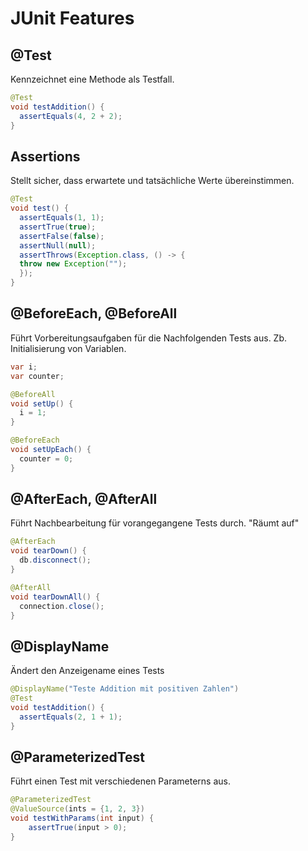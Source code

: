 # JUnit Features
## @Test
Kennzeichnet eine Methode als Testfall.

```java
@Test
void testAddition() {
  assertEquals(4, 2 + 2);
}
```
## Assertions
Stellt sicher, dass erwartete und tatsächliche Werte übereinstimmen.

```java
@Test
void test() {
  assertEquals(1, 1);
  assertTrue(true);
  assertFalse(false);
  assertNull(null);
  assertThrows(Exception.class, () -> {
  throw new Exception("");
  });
}
```
## @BeforeEach, @BeforeAll
Führt Vorbereitungsaufgaben für die Nachfolgenden Tests aus. Zb. Initialisierung von Variablen.

```java
var i;
var counter;

@BeforeAll
void setUp() {
  i = 1;
}

@BeforeEach
void setUpEach() {
  counter = 0;
}
```
## @AfterEach, @AfterAll
Führt Nachbearbeitung für vorangegangene Tests durch. "Räumt auf"

```java
@AfterEach
void tearDown() {
  db.disconnect();
}

@AfterAll
void tearDownAll() {
  connection.close();
}
```
## @DisplayName
Ändert den Anzeigename eines Tests

```java
@DisplayName("Teste Addition mit positiven Zahlen")
@Test
void testAddition() {
  assertEquals(2, 1 + 1);
}
```
## @ParameterizedTest
Führt einen Test mit verschiedenen Parameterns aus.

```java
@ParameterizedTest
@ValueSource(ints = {1, 2, 3})
void testWithParams(int input) {
    assertTrue(input > 0);
}
```
